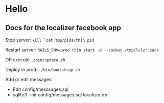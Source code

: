 #  Hello

## Docs for the localizer facebook app

Stop server:
```kill `cat tmp/pids/thin.pid```

Restart server:
```RAILS_ENV=prod thin start -d --socket /tmp/lclzr.sock```

OR execute
```./bin/update.sh```

Deploy in prod:
```./bin/bootstrap.sh```

Add or edit messages:
- Edit config/messsages.sql
- sqlite3 -init config/messages.sql localizer.db